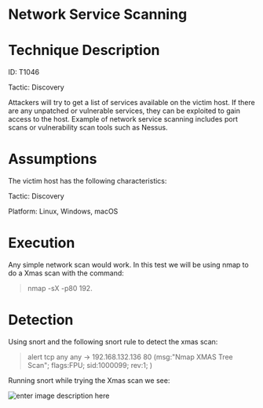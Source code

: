 ﻿
# Network Service Scanning

 # Technique Description


ID: T1046

Tactic: Discovery

Attackers will try to get a list of services available on the victim host. If there are any unpatched or vulnerable services, they can be exploited to gain access to the host. Example of network service scanning includes port scans or vulnerability scan tools such as Nessus.

 # Assumptions
The victim host has the following characteristics:



Tactic: Discovery

Platform: Linux, Windows, macOS


# Execution 
Any simple network scan would work. In this test we will be using nmap to do a Xmas scan with the command:

> nmap  -sX  -p80 192.



# Detection

Using snort and the following snort rule to detect the xmas scan:

> alert tcp any any -> 192.168.132.136 80 (msg:"Nmap XMAS Tree Scan";
> flags:FPU; sid:1000099; rev:1; )

Running snort while trying the Xmas scan we see:

![enter image description here](https://lh3.googleusercontent.com/yZASyq-Jxszy0VvYePPjFcKRc4a5kZTR5oeanxiR_dS6xkqtAQGp2giYkmRubJvwLHAGmanxyK4=s1000)

